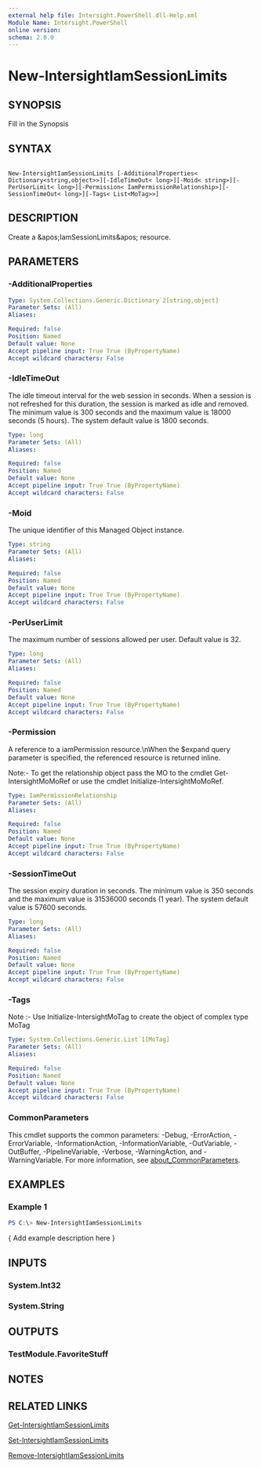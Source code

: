 ```yaml
---
external help file: Intersight.PowerShell.dll-Help.xml
Module Name: Intersight.PowerShell
online version:
schema: 2.0.0
---
```


# New-IntersightIamSessionLimits

## SYNOPSIS
Fill in the Synopsis

## SYNTAX

```

New-IntersightIamSessionLimits [-AdditionalProperties< Dictionary<string,object>>][-IdleTimeOut< long>][-Moid< string>][-PerUserLimit< long>][-Permission< IamPermissionRelationship>][-SessionTimeOut< long>][-Tags< List<MoTag>>]

```

## DESCRIPTION
Create a &amp;apos;IamSessionLimits&amp;apos; resource.

## PARAMETERS

### -AdditionalProperties


```yaml
Type: System.Collections.Generic.Dictionary`2[string,object]
Parameter Sets: (All)
Aliases:

Required: false
Position: Named
Default value: None
Accept pipeline input: True True (ByPropertyName)
Accept wildcard characters: False
```

### -IdleTimeOut
The idle timeout interval for the web session in seconds. When a session is not refreshed for this duration, the session is marked as idle and removed. The minimum value is 300 seconds and the maximum value is 18000 seconds (5 hours). The system default value is 1800 seconds.

```yaml
Type: long
Parameter Sets: (All)
Aliases:

Required: false
Position: Named
Default value: None
Accept pipeline input: True True (ByPropertyName)
Accept wildcard characters: False
```

### -Moid
The unique identifier of this Managed Object instance.

```yaml
Type: string
Parameter Sets: (All)
Aliases:

Required: false
Position: Named
Default value: None
Accept pipeline input: True True (ByPropertyName)
Accept wildcard characters: False
```

### -PerUserLimit
The maximum number of sessions allowed per user. Default value is 32.

```yaml
Type: long
Parameter Sets: (All)
Aliases:

Required: false
Position: Named
Default value: None
Accept pipeline input: True True (ByPropertyName)
Accept wildcard characters: False
```

### -Permission
A reference to a iamPermission resource.\nWhen the $expand query parameter is specified, the referenced resource is returned inline.

 Note:- To get the relationship object pass the MO to the cmdlet Get-IntersightMoMoRef 
or use the cmdlet Initialize-IntersightMoMoRef.

```yaml
Type: IamPermissionRelationship
Parameter Sets: (All)
Aliases:

Required: false
Position: Named
Default value: None
Accept pipeline input: True True (ByPropertyName)
Accept wildcard characters: False
```

### -SessionTimeOut
The session expiry duration in seconds. The minimum value is 350 seconds and the maximum value is 31536000 seconds (1 year). The system default value is 57600 seconds.

```yaml
Type: long
Parameter Sets: (All)
Aliases:

Required: false
Position: Named
Default value: None
Accept pipeline input: True True (ByPropertyName)
Accept wildcard characters: False
```

### -Tags


Note :- Use Initialize-IntersightMoTag to create the object of complex type MoTag

```yaml
Type: System.Collections.Generic.List`1[MoTag]
Parameter Sets: (All)
Aliases:

Required: false
Position: Named
Default value: None
Accept pipeline input: True True (ByPropertyName)
Accept wildcard characters: False
```


### CommonParameters
This cmdlet supports the common parameters: -Debug, -ErrorAction, -ErrorVariable, -InformationAction, -InformationVariable, -OutVariable, -OutBuffer, -PipelineVariable, -Verbose, -WarningAction, and -WarningVariable. For more information, see [about_CommonParameters](http://go.microsoft.com/fwlink/?LinkID=113216).

## EXAMPLES

### Example 1
```powershell
PS C:\> New-IntersightIamSessionLimits
```

{ Add example description here }

## INPUTS

### System.Int32

### System.String

## OUTPUTS

### TestModule.FavoriteStuff

## NOTES

## RELATED LINKS

[Get-IntersightIamSessionLimits](./Get-IntersightIamSessionLimits.md)

[Set-IntersightIamSessionLimits](./Set-IntersightIamSessionLimits.md)

[Remove-IntersightIamSessionLimits](./Remove-IntersightIamSessionLimits.md)
